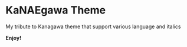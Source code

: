 # KaNAEgawa Theme

My tribute to Kanagawa theme that support various language and italics

**Enjoy!**
